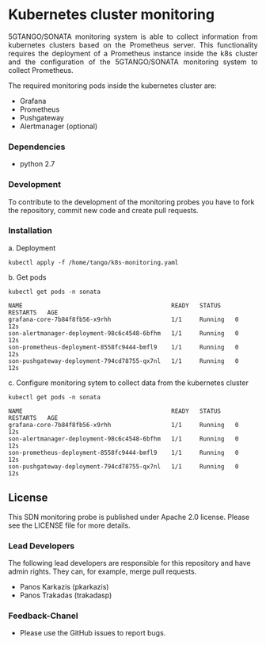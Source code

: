 # Kubernetes cluster monitoring 
<p align="justify">5GTANGO/SONATA monitoring system is able to collect information from kubernetes clusters based on the Prometheus server. This functionality requires the deployment of a Prometheus instance inside the k8s cluster and the configuration of the 5GTANGO/SONATA monitoring system to collect Prometheus.      

The required monitoring pods inside the kubernetes cluster are:
 * Grafana
 * Prometheus 
 * Pushgateway 
 * Alertmanager (optional)

### Dependencies
 * python 2.7
 
### Development
To contribute to the development of the monitoring probes you have to fork the repository, commit new code and create pull requests.


### Installation
a. Deployment
```
kubectl apply -f /home/tango/k8s-monitoring.yaml
```

b. Get pods
```
kubectl get pods -n sonata

NAME                                          READY   STATUS    RESTARTS   AGE
grafana-core-7b84f8fb56-x9rhh                 1/1     Running   0          12s
son-alertmanager-deployment-98c6c4548-6bfhm   1/1     Running   0          12s
son-prometheus-deployment-8558fc9444-bmfl9    1/1     Running   0          12s
son-pushgateway-deployment-794cd78755-qx7nl   1/1     Running   0          12s

```

c. Configure monitoring sytem to collect data from the kubernetes cluster 
```
kubectl get pods -n sonata

NAME                                          READY   STATUS    RESTARTS   AGE
grafana-core-7b84f8fb56-x9rhh                 1/1     Running   0          12s
son-alertmanager-deployment-98c6c4548-6bfhm   1/1     Running   0          12s
son-prometheus-deployment-8558fc9444-bmfl9    1/1     Running   0          12s
son-pushgateway-deployment-794cd78755-qx7nl   1/1     Running   0          12s

```

## License

This SDN monitoring probe is published under Apache 2.0 license. Please see the LICENSE file for more details.

### Lead Developers

The following lead developers are responsible for this repository and have admin rights. They can, for example, merge pull requests.

 * Panos Karkazis  (pkarkazis)
 * Panos Trakadas  (trakadasp)

### Feedback-Chanel

* Please use the GitHub issues to report bugs.